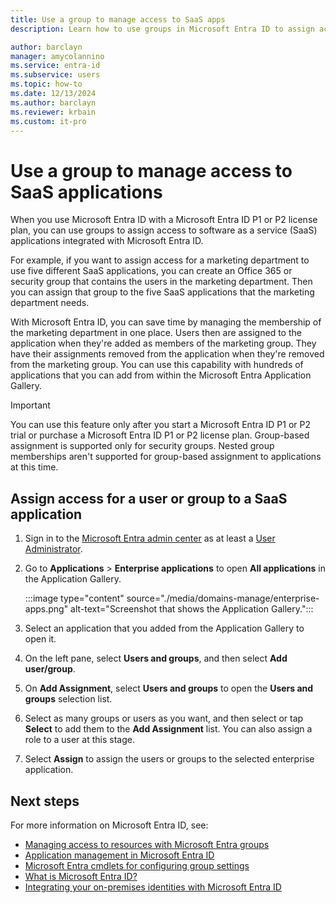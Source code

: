 ```yaml
---
title: Use a group to manage access to SaaS apps
description: Learn how to use groups in Microsoft Entra ID to assign access to SaaS applications that are integrated with Microsoft Entra ID.

author: barclayn
manager: amycolannino
ms.service: entra-id
ms.subservice: users
ms.topic: how-to
ms.date: 12/13/2024
ms.author: barclayn
ms.reviewer: krbain
ms.custom: it-pro
---
```

# Use a group to manage access to SaaS applications

When you use Microsoft Entra ID with a Microsoft Entra ID P1 or P2 license plan, you can use groups to assign access to software as a service (SaaS) applications integrated with Microsoft Entra ID.

For example, if you want to assign access for a marketing department to use five different SaaS applications, you can create an Office 365 or security group that contains the users in the marketing department. Then you can assign that group to the five SaaS applications that the marketing department needs.

With Microsoft Entra ID, you can save time by managing the membership of the marketing department in one place. Users then are assigned to the application when they're added as members of the marketing group. They have their assignments removed from the application when they're removed from the marketing group. You can use this capability with hundreds of applications that you can add from within the Microsoft Entra Application Gallery.

> [!IMPORTANT]
> You can use this feature only after you start a Microsoft Entra ID P1 or P2 trial or purchase a Microsoft Entra ID P1 or P2 license plan.
> Group-based assignment is supported only for security groups.
> Nested group memberships aren't supported for group-based assignment to applications at this time.

<a name='assign-access-for-a-user-or-group-to-an-saas-application'></a>

## Assign access for a user or group to a SaaS application


1. Sign in to the [Microsoft Entra admin center](https://entra.microsoft.com) as at least a [User Administrator](~/identity/role-based-access-control/permissions-reference.md#user-administrator).
1. Go to **Applications** > **Enterprise applications** to open **All applications** in the Application Gallery.

   :::image type="content" source="./media/domains-manage/enterprise-apps.png" alt-text="Screenshot that shows the Application Gallery.":::

1. Select an application that you added from the Application Gallery to open it.
1. On the left pane, select **Users and groups**, and then select **Add user/group**.
1. On **Add Assignment**, select **Users and groups** to open the **Users and groups** selection list.
1. Select as many groups or users as you want, and then select or tap **Select** to add them to the **Add Assignment** list. You can also assign a role to a user at this stage.
1. Select **Assign** to assign the users or groups to the selected enterprise application.

## Next steps

For more information on Microsoft Entra ID, see:

* [Managing access to resources with Microsoft Entra groups](~/fundamentals/concept-learn-about-groups.md)
* [Application management in Microsoft Entra ID](~/identity/enterprise-apps/what-is-application-management.md)
* [Microsoft Entra cmdlets for configuring group settings](~/identity/users/groups-settings-cmdlets.md)
* [What is Microsoft Entra ID?](~/fundamentals/whatis.md)
* [Integrating your on-premises identities with Microsoft Entra ID](~/identity/hybrid/whatis-hybrid-identity.md)
